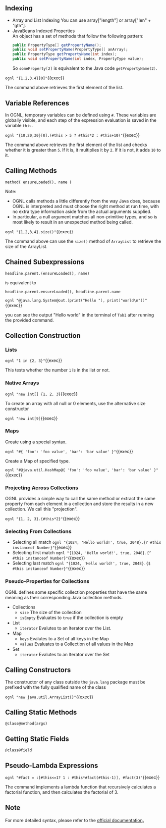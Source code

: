 # 

## Indexing

- Array and List Indexing
  You can use array["length"] or array["len" + "gth"].
- JavaBeans Indexed Properties  
  An object has a set of methods that follow the following pattern:  
  ```java
  public PropertyType[] getPropertyName();
  public void setPropertyName(PropertyType[] anArray);
  public PropertyType getPropertyName(int index);
  public void setPropertyName(int index, PropertyType value);
  ```  
  So `someProperty[2]` is equivalent to the Java code `getPropertyName(2)`.

`ognl "{1,2,3,4}[0]"`{{exec}}

The command above retrieves the first element of the list.

## Variable References

In OGNL, temporary variables can be defined using `#`. These variables are globally visible, and each step of the expression evaluation is saved in the variable `this`.

`ognl "{10,20,30}[0].(#this > 5 ? #this*2 : #this+10)"`{{exec}}

The command above retrieves the first element of the list and checks whether it is greater than `5`. If it is, it multiplies it by `2`. If it is not, it adds `10` to it.

## Calling Methods

`method( ensureLoaded(), name )`

Note:
- OGNL calls methods a little differently from the way Java does, because OGNL is interpreted and must choose the right method at run time, with no extra type information aside from the actual arguments supplied.
- In particular, a null argument matches all non-primitive types, and so is most likely to result in an unexpected method being called.

`ognl "{1,2,3,4}.size()"`{{exec}}

The command above can use the `size()` method of `ArrayList` to retrieve the size of the ArrayList.

## Chained Subexpressions

`headline.parent.(ensureLoaded(), name)`

is equivalent to

`headline.parent.ensureLoaded(), headline.parent.name`

`ognl "@java.lang.System@out.(print("Hello "), print("world\n"))"`{{exec}}

 you can see the output "Hello world" in the terminal of `Tab1` after running the provided command.

## Collection Construction

### Lists

`ognl "1 in {2, 3}"`{{exec}}

This tests whether the number `1` is in the list or not.

### Native Arrays

`ognl "new int[] {1, 2, 3}`{{exec}}

To create an array with all null or 0 elements, use the alternative size constructor

`ognl "new int[9]`{{exec}}

### Maps

Create using a special syntax.

`ognl "#{ 'foo': 'foo value', 'bar': 'bar value' }"`{{exec}}

Create a Map of specified type.

`ognl "#@java.util.HashMap@{ 'foo': 'foo value', 'bar': 'bar value' }"`{{exec}}

### Projecting Across Collections

OGNL provides a simple way to call the same method or extract the same property from each element in a collection and store the results in a new collection. We call this "projection".

`ognl "{1, 2, 3}.{#this*2}"`{{exec}}

### Selecting From Collections

- Selecting all match
  `ognl "{1024, 'Hello world!', true, 2048}.{? #this instanceof Number}"`{{exec}}  
- Selecting first match
  `ognl "{1024, 'Hello world!', true, 2048}.{^ #this instanceof Number}"`{{exec}}  
- Selecting last match
  `ognl "{1024, 'Hello world!', true, 2048}.{$ #this instanceof Number}"`{{exec}} 

### Pseudo-Properties for Collections

OGNL defines some specific collection properties that have the same meaning as their corresponding Java collection methods.

- Collections
  - `size` The size of the collection
  - `isEmpty` Evaluates to `true` if the collection is empty
- List
  - `iterator` Evalutes to an Iterator over the List.
- Map
  - `keys` Evalutes to a Set of all keys in the Map
  - `values` Evaluates to a Collection of all values in the Map
- Set
  - `iterator` Evalutes to an Iterator over the Set

## Calling Constructors

The constructor of any class outside the `java.lang` package must be prefixed with the fully qualified name of the class

`ognl "new java.util.ArrayList()"`{{exec}}

## Calling Static Methods 

`@class@method(args)`

## Getting Static Fields

`@class@field`

## Pseudo-Lambda Expressions

`ognl "#fact = :[#this<=1? 1 : #this*#fact(#this-1)], #fact(3)"`{{exec}}

The command implements a lambda function that recursively calculates a factorial function, and then calculates the factorial of 3.

## Note

For more detailed syntax, please refer to the [official documentation](https://commons.apache.org/proper/commons-ognl/language-guide.html)。

